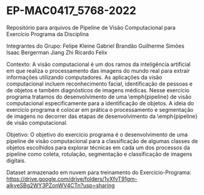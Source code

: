 # EP-MAC0417_5768-2022
Repositório para arquivos de Pipeline de Visão Computacional para Exercício Programa da Disciplina

Integrantes do Grupo:
Felipe Kleine
Gabriel Brandão
Guilherme Simões
Isaac Bergerman
Jiang Zhi
Ricardo Felix

Contexto:
A visão computacional é um dos ramos da inteligência artificial em que realiza o processamento das imagens do mundo real para extrair informações utilizando computadores.
As aplicações da visão computacional incluem reconhecimento facial, identificação de pessoas e de objetos e também diagnósticos de imagens médicas. Nesse exercício programa tratamos do desenvolvimento de uma \emph{pipeline} de visão computacional especificamente para a identificação de objetos.
A ideia do exercício programa é colocar em prática o processamento e segmentação de imagens no decorrer das etapas de desenvolvimento da \emph{pipeline} de visão computacional. 

Objetivo:
O objetivo do exercício programa é o desenvolvimento de uma pipeline de visão computacional para a classificação de algumas classes de objetos escolhidos para explorar técnicas em cada um dos processos da pipeline como coleta, rotulação, segmentação e classificação de imagens digitais.

Dataset armazenado em nuvem para treinamento do Exercício-Programa:
https://drive.google.com/drive/folders/1vXfvT91gm-aIkyeSBg2WY3PZonWV4CTn?usp=sharing

